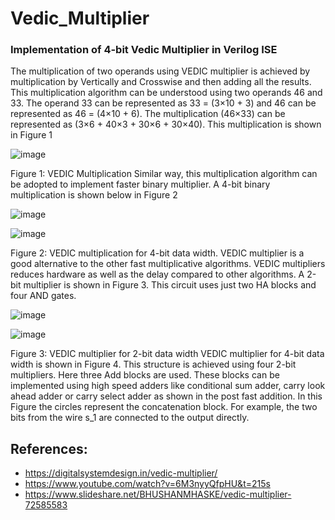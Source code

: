 # Vedic_Multiplier
### Implementation of 4-bit Vedic Multiplier in Verilog ISE

The multiplication of two operands using VEDIC multiplier is achieved by multiplication by Vertically and Crosswise and then adding all the results. This multiplication algorithm can be understood using two operands 46 and 33. The operand 33 can be represented as 33 = (3×10 + 3) and 46 can be represented as 46 = (4×10 + 6). The multiplication (46×33) can be represented as (3×6 + 40×3 + 30×6 + 30×40). This multiplication is shown in Figure 1

![image](https://user-images.githubusercontent.com/64649440/172913620-24848702-ea27-4f8c-8520-aa19eb597945.png)

Figure 1: VEDIC Multiplication
Similar way, this multiplication algorithm can be adopted to implement faster binary multiplier. A 4-bit binary multiplication is shown below in Figure 2

![image](https://user-images.githubusercontent.com/64649440/172913698-0dc99c56-ad20-4cd0-ba84-e69a16f445c8.png)

![image](https://user-images.githubusercontent.com/64649440/172913819-755ef698-cdca-459d-bd13-40a48f571b0b.png)


Figure 2: VEDIC multiplication for 4-bit data width.
VEDIC multiplier is a good alternative to the other fast multiplicative algorithms. VEDIC multipliers reduces hardware as well as the delay compared to other algorithms. A 2-bit multiplier is shown in Figure 3. This circuit uses just two HA blocks and four AND gates.

![image](https://user-images.githubusercontent.com/64649440/172913989-da1ff22b-e401-4106-a0a5-40d5727741cc.png)

![image](https://user-images.githubusercontent.com/64649440/172914115-63801079-073b-4914-b863-dfdc0c9ab7fd.png)


Figure 3: VEDIC multiplier for 2-bit data width
VEDIC multiplier for 4-bit data width is shown in Figure 4. This structure is achieved using four 2-bit multipliers. Here three Add blocks are used. These blocks can be implemented using high speed adders like conditional sum adder, carry look ahead adder or carry select adder as shown in the post fast addition. In this Figure the circles represent the concatenation block. For example, the two bits from the wire s_1 are connected to the output directly.


## References:

* https://digitalsystemdesign.in/vedic-multiplier/
* https://www.youtube.com/watch?v=6M3nyyQfpHU&t=215s
* https://www.slideshare.net/BHUSHANMHASKE/vedic-multiplier-72585583
